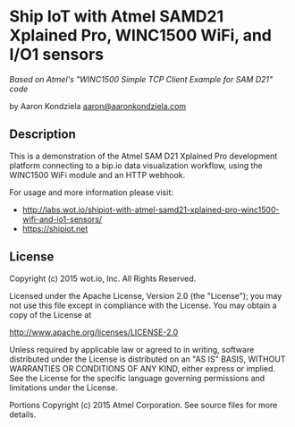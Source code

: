 # Ship IoT with Atmel SAMD21 Xplained Pro, WINC1500 WiFi, and I/O1 sensors

*Based on Atmel's "WINC1500 Simple TCP Client Example for SAM D21" code*

by Aaron Kondziela <aaron@aaronkondziela.com>

## Description

This is a demonstration of the Atmel SAM D21 Xplained Pro development platform
connecting to a bip.io data visualization workflow, using the WINC1500 WiFi
module and an HTTP webhook.

For usage and more information please visit:

* http://labs.wot.io/shipiot-with-atmel-samd21-xplained-pro-winc1500-wifi-and-io1-sensors/
* https://shipiot.net

## License

Copyright (c) 2015 wot.io, Inc. All Rights Reserved.

Licensed under the Apache License, Version 2.0 (the "License");
you may not use this file except in compliance with the License.
You may obtain a copy of the License at

http://www.apache.org/licenses/LICENSE-2.0

Unless required by applicable law or agreed to in writing, software
distributed under the License is distributed on an "AS IS" BASIS,
WITHOUT WARRANTIES OR CONDITIONS OF ANY KIND, either express or implied.
See the License for the specific language governing permissions and
limitations under the License.
 
Portions Copyright (c) 2015 Atmel Corporation. See source files for
more details.

